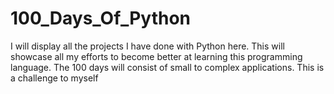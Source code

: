 # 100_Days_Of_Python
I will display all the projects I have done with Python here. This will showcase all my efforts to become better at learning this programming language. The 100 days will consist of small to complex applications. 
This is a challenge to myself
